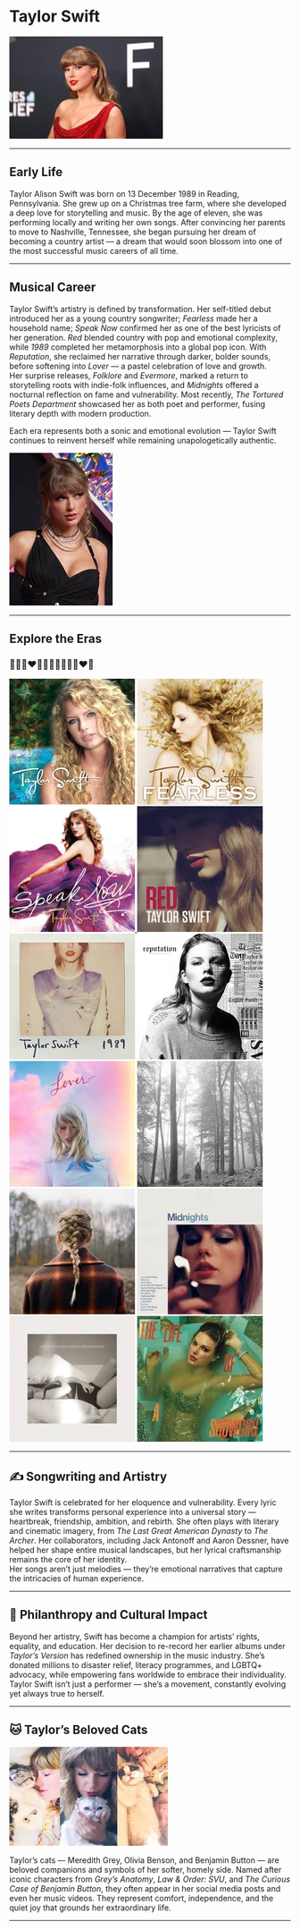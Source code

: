 
# Taylor Swift

![Taylor Swift portrait](/assets/images/taylor_swift.jpg) 

---

## Early Life
Taylor Alison Swift was born on 13 December 1989 in Reading, Pennsylvania. She grew up on a Christmas tree farm, where she developed a deep love for storytelling and music. By the age of eleven, she was performing locally and writing her own songs. After convincing her parents to move to Nashville, Tennessee, she began pursuing her dream of becoming a country artist — a dream that would soon blossom into one of the most successful music careers of all time.

---

## Musical Career
Taylor Swift’s artistry is defined by transformation. Her self-titled debut introduced her as a young country songwriter; *Fearless* made her a household name; *Speak Now* confirmed her as one of the best lyricists of her generation. *Red* blended country with pop and emotional complexity, while *1989* completed her metamorphosis into a global pop icon. With *Reputation*, she reclaimed her narrative through darker, bolder sounds, before softening into *Lover* — a pastel celebration of love and growth.  
Her surprise releases, *Folklore* and *Evermore*, marked a return to storytelling roots with indie-folk influences, and *Midnights* offered a nocturnal reflection on fame and vulnerability. Most recently, *The Tortured Poets Department* showcased her as both poet and performer, fusing literary depth with modern production.  

Each era represents both a sonic and emotional evolution — Taylor Swift continues to reinvent herself while remaining unapologetically authentic.

![Taylor Swift 2021](/assets/images/taylor_swift_2021.jpg) 

---

## Explore the Eras
### 💚💛💜❤️🩵🖤🩷🩶🤎💙🤍❤️‍🔥

[![Taylor Swift (Debut album)](assets/images/taylor_swift_debut_cover.jpg)](album/taylor_swift_(debut))
[![Fearless](assets/images/fearless.jpg)](album/fearless)
<a href="album/speak-now">
  <img src="assets/images/speak_now.jpg" alt="Speak Now Cover" width="225" height="225">
</a>
[![Red](assets/images/red.jpg)](album/red)
[![1989](assets/images/1989.jpg)](album/1989)
[![reputation](assets/images/reputation_cover.jpg)](album/reputation)
[![Lover](assets/images/lover.jpg)](album/lover)
[![folklore](assets/images/folklore.jpg)](album/folklore)
[![evermore](assets/images/evermore.jpg)](album/evermore)
[![Midnights](assets/images/midnights.jpg)](album/midnights)
[![The Tortured Poets Department](assets/images/the_tortured_poets_department.jpg)](album/the_tortured_poets_department)
[![The Life of A Showgirl](assets/images/the_life_of_a_showgirl.jpg)](album/the_life_of_a_showgirl)

---

## ✍️ Songwriting and Artistry
Taylor Swift is celebrated for her eloquence and vulnerability. Every lyric she writes transforms personal experience into a universal story — heartbreak, friendship, ambition, and rebirth. She often plays with literary and cinematic imagery, from *The Last Great American Dynasty* to *The Archer*. Her collaborators, including Jack Antonoff and Aaron Dessner, have helped her shape entire musical landscapes, but her lyrical craftsmanship remains the core of her identity.  
Her songs aren’t just melodies — they’re emotional narratives that capture the intricacies of human experience.

---

## 💫 Philanthropy and Cultural Impact
Beyond her artistry, Swift has become a champion for artists’ rights, equality, and education. Her decision to re-record her earlier albums under *Taylor’s Version* has redefined ownership in the music industry. She’s donated millions to disaster relief, literacy programmes, and LGBTQ+ advocacy, while empowering fans worldwide to embrace their individuality. Taylor Swift isn’t just a performer — she’s a movement, constantly evolving yet always true to herself.

---

## 🐱 Taylor’s Beloved Cats

![Taylor and her cats](/assets/images/taylor_and_cats.jpg) 

Taylor’s cats — Meredith Grey, Olivia Benson, and Benjamin Button — are beloved companions and symbols of her softer, homely side. Named after iconic characters from *Grey’s Anatomy*, *Law & Order: SVU*, and *The Curious Case of Benjamin Button*, they often appear in her social media posts and even her music videos. They represent comfort, independence, and the quiet joy that grounds her extraordinary life.

---
